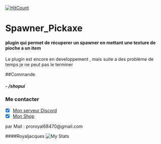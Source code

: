 [![HitCount](http://hits.dwyl.com/{username}/Spawner_Pickaxe.svg)](http://hits.dwyl.com/{username}/Spawner_Pickaxe)

# Spawner_Pickaxe
<h4>plugin qui permet de récuperer un spawner en mettant une texture de pioche a un item</h3>
<p>Le plugin est encore en developpement , mais suite a des problème de temps je ne peut pas le terminer </p>

##Commande
<h5>- /shopui </h5>


### Me contacter 
- [x] [Mon serveur Discord ](https://discord.gg/sJeW9re)
- [x] [Mon Shop ](https://aetherium.tebex.io/)
<p>par Mail : proroyal68470@gmail.com</p>

####Royaljacques
![My Stats](https://github-readme-stats.vercel.app/api?username=royaljacques&show_icons=true&count_private=true&hide_title=true)

